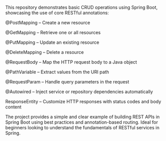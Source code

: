 This repository demonstrates basic CRUD operations using Spring Boot, showcasing the use of core RESTful annotations:

@PostMapping – Create a new resource

@GetMapping – Retrieve one or all resources

@PutMapping – Update an existing resource

@DeleteMapping – Delete a resource

@RequestBody – Map the HTTP request body to a Java object

@PathVariable – Extract values from the URI path

@RequestParam – Handle query parameters in the request

@Autowired – Inject service or repository dependencies automatically

ResponseEntity – Customize HTTP responses with status codes and body content

The project provides a simple and clear example of building REST APIs in Spring Boot using best practices and annotation-based routing. Ideal for beginners looking to understand the fundamentals of RESTful services in Spring.
